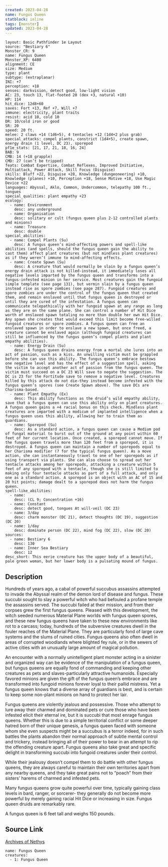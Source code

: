 ```yaml
---
created: 2023-04-28
name: Fungus Queen
statblock: inline
tags: [monster]
updated: 2023-04-28
---
```

```statblock
layout: Basic Pathfinder 1e Layout
source: "Bestiary 6"
Monster_CR: 9
name: Fungus Queen
Monster_XP: 6400
alignment: CE
size: Medium
type: plant
subtype: (extraplanar)
INI: +7
perception: +18
senses: darkvision, detect good, low-light vision
AC: 23, touch 13, flat-footed 20 (dex +3, natural +10)
HP: 114
hit_dice: 12d8+60
saves: Fort +13, Ref +7, Will +7
immune: electricity, plant traits
resist: acid 10, cold 10
DR: 10/cold iron or good
SR: 20
speed: 20 ft.
melee: 2 claws +14 (1d6+5), 4 tentacles +12 (1d4+2 plus grab)
special_attacks: compel plants, constrict (1d4+5), create spawn, energy drain (1 level, DC 23), sporepod
pf1e_stats: [21, 17, 21, 18, 16, 24]
BAB: 9
CMB: 14 (+18 grapple)
CMD: 27 (can’t be tripped)
feats: Combat Expertise, Combat Reflexes, Improved Initiative, Multiattack, Power Attack, Skill Focus (Disguise)
skills: Bluff +22, Disguise +28, Knowledge (dungeoneering) +10, Knowledge (planes) +10, Perception +18, Sense Motive +18, Use Magic Device +22
languages: Abyssal, Aklo, Common, Undercommon, telepathy 100 ft., tongues
special_qualities: plant empathy +23
ecology:
  - name: Environment
    desc: any underground
  - name: Organisation
    desc: solitary or cult (fungus queen plus 2-12 controlled plants and minions)
  - name: Treasure
    desc: double
special_abilities:
  - name: Compel Plants (Su)
    desc: A fungus queen’s mind-affecting powers and spell-like abilities (and spells, should the fungus queen gain the ability to cast them) affect plant creatures (but not mindless plant creatures) as if they weren’t immune to mind-affecting effects.
  - name: Create Spawn (Su)
    desc: A creature that would normally be slain by a fungus queen’s energy drain attack is not killed-instead, it immediately loses all negative levels imparted by the fungus queen and transforms into a fungus-infested minion in her service. Most creatures gain the fungoid simple template (see page 131), but vermin slain by a fungus queen instead rise as spore zombies (see page 287). Fungoid creatures and spore zombies are under the control of the fungus queen that created them, and remain enslaved until that fungus queen is destroyed or until they are cured of the infestation. A fungus queen can communicate telepathically with her fungoid spawn at any range as long as they are on the same plane. She can control a number of Hit Dice worth of enslaved spawn totaling no more than double her own Hit Dice. Any spawn she creates that would exceed this limit become free-willed fungoid creatures or spore zombies. A fungus queen can free an enslaved spawn in order to enslave a new spawn, but once freed, a creature cannot be enslaved again (although fungoid creatures can still be influenced by the fungus queen’s compel plants and plant empathy abilities).
  - name: Energy Drain (Su)
    desc: A fungus queen drains energy from a mortal she lures into an act of passion, such as a kiss. An unwilling victim must be grappled before she can use this ability. The fungus queen’s embrace bestows one negative level and has the effect of a suggestion spell, asking the victim to accept another act of passion from the fungus queen. The victim must succeed on a DC 23 Will save to negate the suggestion. The DC is 23 for the Fortitude save to remove a negative level. Creatures killed by this attack do not die-they instead become infested with the fungus queen’s spores (see Create Spawn above). The save DCs are Charisma-based.
  - name: Plant Empathy (Ex)
    desc: This ability functions as the druid’s wild empathy ability, save that a fungus queen can use this ability only on plant creatures. A fungus queen gains a +4 racial bonus on this check. Mindless plant creatures are imparted with a modicum of implanted intelligence when a fungus queen uses this ability, allowing her to train them as guardians.
  - name: Sporepod (Su)
    desc: As a standard action, a fungus queen can cause a Medium pod of fungal material to burst out of the ground at any point within 60 feet of her current location. Once created, a sporepod cannot move. If the fungus queen travels more than 120 feet from a sporepod, it is destroyed. A fungus queen can maintain a number of sporepods equal to her Charisma modifier (7 for the typical fungus queen). As a move action, she can instantaneously travel to one of her sporepods as if using transport via plants. She can also choose to spread out her tentacle attacks among her sporepods, attacking a creature within 5 feet of any sporepod with a tentacle, though she is still limited to making only four tentacle attacks as part of a full attack, and only one as a standard action. A sporepod is an object with an AC of 15 and 20 hit points; damage dealt to a sporepod does not harm the fungus queen.
spell-like_abilities:
  - name:
    desc: (CL 9; Concentration +16)
  - name: Constant
    desc: detect good, tongues At will-veil (DC 23)
  - name: 3/day
    desc: charm monster (DC 21), detect thoughts (DC 19), suggestion (DC 20)
  - name: 1/day
    desc: dominate person (DC 22), mind fog (DC 22), slow (DC 20)
sources:
  - name: Bestiary 6
    desc: 130
  - name: Inner Sea Bestiary
    desc: 12
desc_short: This eerie creature has the upper body of a beautiful, pale green woman, but her lower body is a pulsating mound of fungus.
```
## Description
Hundreds of years ago, a cabal of powerful succubus assassins attempted to invade the Abyssal realm of the demon lord of disease and fungus. These succubi sought to slay a powerful witch who had befouled a profane temple the assassins served. The succubi failed at their mission, and from their corpses grew the first fungus queens. Pleased with this development, the witch seeded numerous Material Plane worlds with fungus queen spores, and these new fungus queens have taken to these new environments like rot to a carcass; today, hundreds of the subversive creatures dwell in the fouler reaches of the Material Plane. They are particularly fond of large cave systems and the slums of ruined cities. Fungus queens also often dwell in areas of corrupted woodlands where blighted fey rule, or in the sewers of active cities with an unusually large amount of magical pollution. 

An encounter with a normally unintelligent plant monster acting in a sinister and organized way can be evidence of the manipulation of a fungus queen, but fungus queens are equally fond of commanding and keeping other creatures as pets and slaves-particularly attractive humanoids. Especially favored minions are given the gift of the fungus queen’s embrace and are transformed into fungoid minions forever loyal to their pallid mistress. Yet a fungus queen knows that a diverse array of guardians is best, and is certain to keep some non-plant minions on hand to protect her lair. 

Fungus queens are violently jealous and possessive. Those who attempt to lure away their charmed and dominated pets or cure those who have been infested elicit their eternal ire, but it is succubi that most enrage fungus queens. Whether this is due to a simple territorial conflict or some deeper hatred born of their unique genesis, a fungus queen faced with someone whom she even suspects might be a succubus is a terror indeed, for in such battles the plants abandon their normal approach of subtle mental control and trickery, instead bringing all of their power to bear in an attempt to rip the offending creature apart. Fungus queens also take great and specific delight in transforming succubi into fungoid creatures under their control. 

While their jealousy doesn’t compel them to do battle with other fungus queens, they are always careful to maintain their own territories apart from any nearby queens, and they take great pains not to “poach” from their sisters’ harems of charmed and infested pets. 

Many fungus queens grow quite powerful over time, typically gaining class levels in bard, ranger, or sorcerer- they generally do not become more powerful by merely gaining racial Hit Dice or increasing in size. Fungus queen druids are remarkably rare. 

A fungus queen is 6 feet tall and weighs 150 pounds.
## Source Link
[Archives of Nethys](https://aonprd.com/MonsterDisplay.aspx?ItemName=Fungus%20Queen)
```encounter-table
name: Fungus Queen
creatures:
  - 1: Fungus Queen
```
